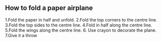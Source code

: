 ## How to fold a paper airplane

1.Fold the paper in half and unfold.
2.Fold the top corners to the centre line.
3.Fold the top sides to the centre line.
4.Fold in half along the centre line.
5.Fold the wings along the centre line.
6. Use crayon to decorate the plane.
7.Give it a throw
